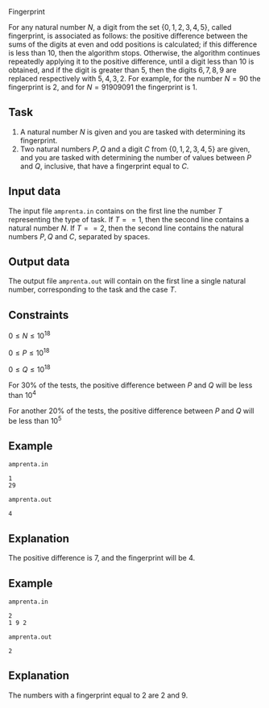 Fingerprint

For any natural number $N$, a digit from the set $\{0, 1, 2, 3, 4, 5\}$, called fingerprint, is associated as follows: the positive difference between the sums of the digits at even and odd positions is calculated; if this difference is less than $10$, then the algorithm stops. Otherwise, the algorithm continues repeatedly applying it to the positive difference, until a digit less than $10$ is obtained, and if the digit is greater than $5$, then the digits $6, 7, 8, 9$ are replaced respectively with $5, 4, 3, 2$. For example, for the number $N = 90$ the fingerprint is $2$, and for $N = 91909091$ the fingerprint is $1$.

## Task
1) A natural number $N$ is given and you are tasked with determining its fingerprint.
2) Two natural numbers $P, Q$ and a digit $C$ from $\{0, 1, 2, 3, 4, 5\}$ are given, and you are tasked with determining the number of values between $P$ and $Q$, inclusive, that have a fingerprint equal to $C$.

## Input data

The input file `amprenta.in` contains on the first line the number $T$ representing the type of task. If $T == 1$, then the second line contains a natural number $N$. If $T == 2$, then the second line contains the natural numbers $P, Q$ and $C$, separated by spaces.

## Output data

The output file `amprenta.out` will contain on the first line a single natural number, corresponding to the task and the case $T$.

## Constraints

$0 \leq N \leq 10^{18}$

$0 \leq P \leq 10^{18}$

$0 \leq Q \leq 10^{18}$

For $30 \%$ of the tests, the positive difference between $P$ and $Q$ will be less than $10^{4}$

For another $20 \%$ of the tests, the positive difference between $P$ and $Q$ will be less than $10^{5}$

## Example

`amprenta.in`
```
1
29
```
`amprenta.out`
```
4
```
## Explanation

The positive difference is $7$, and the fingerprint will be $4$.

## Example

`amprenta.in`
```
2
1 9 2
```
`amprenta.out`
```
2
```

## Explanation

The numbers with a fingerprint equal to $2$ are $2$ and $9$.